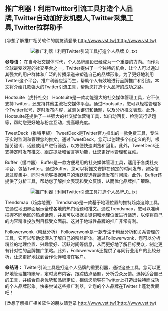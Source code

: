 ## **推广利器！利用Twitter引流工具打造个人品牌,Twitter自动加好友机器人,Twitter采集工具,Twitter拉群助手**

[😍想了解推广相关软件的朋友请登录 http://www.vst.tw](http://www.vst.tw)

 <center><img src="https://vst.tw/MP4/tuiguang/png/5.png" alt="推广利器！利用Twitter引流工具打造个人品牌_0_.txt"></center>

**😄导语：**
在当今社交媒体时代，个人品牌建设已经成为一个重要的方向。而作为全球最受欢迎的社交平台之一，Twitter提供了一个独特的机会，让个人可以通过其强大的用户群体和广泛的传播渠道来塑造自己的品牌形象。为了更好地利用Twitter这个平台，推广利器应运而生，帮助个人有效地进行品牌推广和引流。本文将介绍几款强大的Twitter引流工具，帮助您打造个人品牌的成功之路。

Hootsuite（虎扑社交）
Hootsuite是一款功能强大的社交媒体管理工具，它不仅支持Twitter，还支持其他主流社交媒体平台。通过Hootsuite，您可以轻松管理多个Twitter账号，定时发布内容，监测关键词和话题，以及分析推文表现。此外，Hootsuite还提供了一些强大的社交媒体营销工具，如自动回复、检测流行话题等，帮助您更好地与粉丝互动，提高曝光度。

TweetDeck（推特甲板）
TweetDeck是Twitter官方推出的一款免费工具，专注于实时监测和管理您的推文。通过TweetDeck，您可以创建多个自定义的列，根据关键词、话题或用户进行筛选，以方便快速浏览和回复。此外，TweetDeck还支持定时发布推文、跟踪提及和留言等功能，让您更好地管理和互动。

Buffer（缓冲器）
Buffer是一款方便易用的社交媒体管理工具，适用于各类社交平台，包括Twitter。通过Buffer，您可以将推文安排在预定的时间发布，避免信息过度集中，同时也能够根据用户的活跃度选择最佳发布时间段。此外，Buffer还提供了分析工具，帮助您了解推文表现和受众反馈，从而优化品牌推广策略。

 <center><img src="https://vst.tw/MP4/tuiguang/png/2.png" alt="推广利器！利用Twitter引流工具打造个人品牌_0_.txt"></center>

Trendsmap（趋势地图）
Trendsmap是一款基于地理位置的推特趋势追踪工具，它通过地图界面展示全球各地的热门话题和推文。通过Trendsmap，您可以准确把握不同地区的热点话题，并且可以根据关键词和地理位置进行筛选，以便将自己的内容精准投放到目标受众面前。这对于地域性品牌的推广非常有利。

Followerwonk（粉丝分析）
Followerwonk是一款专注于粉丝分析和关系管理的工具，它可以帮助您深入了解自己的粉丝群体。通过Followerwonk，您可以分析粉丝的地理位置、兴趣爱好、活跃时间等信息，从而更好地了解目标受众，制定更有针对性的品牌推广策略。此外，Followerwonk还提供了与同行业用户的比较分析，让您更好地找到合作伙伴和潜在客户。

**😄结语：**
Twitter引流工具是打造个人品牌的重要利器，通过这些工具，您可以更好地管理推特账号，定时发布内容，跟踪热点话题，分析受众反馈。选择适合自己的工具，并结合自身优势和品牌定位，相信您能够在Twitter上打造出独特而成功的个人品牌形象。快来尝试这些推广利器，让您的个人品牌在Twitter上蓬勃发展吧！

[😍想了解推广相关软件的朋友请登录 http://www.vst.tw](http://www.vst.tw)



